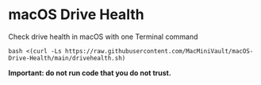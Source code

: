 # macOS Drive Health
Check drive health in macOS with one Terminal command
```
bash <(curl -Ls https://raw.githubusercontent.com/MacMiniVault/macOS-Drive-Health/main/drivehealth.sh)
```

**Important: do not run code that you do not trust.**
